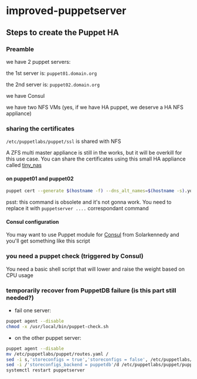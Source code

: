 # improved-puppetserver

## Steps to create the Puppet HA

### Preamble

we have 2 puppet servers:

the 1st server is: `puppet01.domain.org`

the 2nd server is: `puppet02.domain.org`

we have Consul

we have two NFS VMs (yes, if we have HA puppet, we deserve a HA NFS appliance)

### sharing the certificates

`/etc/puppetlabs/puppet/ssl` is shared with NFS

A ZFS multi master appliance is still in the works, but it will be overkill for this use case.
You can share the certificates using this small HA appliance called [tiny_nas](https://forge.puppet.com/maxadamo/tiny_nas) 

#### on puppet01 and puppet02

```bash
puppet cert --generate $(hostname -f) --dns_alt_names=$(hostname -s).your.consul.node.domain
```

psst: this command is obsolete and it's not gonna work. You need to replace it with `puppetserver ....` correspondant command

#### Consul configuration

You may want to use Puppet module for [Consul](https://forge.puppet.com/KyleAnderson/consul) from Solarkennedy
and you'll get something like this script

### you need a puppet check (triggered by Consul)

You need a basic shell script that will lower and raise the weight based on CPU usage

### temporarily recover from PuppetDB failure (is this part still needed?)

- fail one server:

```bash
puppet agent --disable
chmod -x /usr/local/bin/puppet-check.sh
```

- on the other puppet server:

```bash
puppet agent --disable
mv /etc/puppetlabs/puppet/routes.yaml /
sed -i s,'storeconfigs = true','storeconfigs = false', /etc/puppetlabs/puppet/puppet.conf
sed -i /'storeconfigs_backend = puppetdb'/d /etc/puppetlabs/puppet/puppet.conf
systemctl restart puppetserver
```
